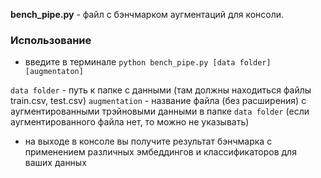 **bench_pipe.py** - файл с бэнчмарком аугментаций для консоли.

### Использование
* введите в терминале `python bench_pipe.py [data folder] [augmentaton]`

`data folder` - путь к папке с данными (там должны находиться файлы train.csv, test.csv)
`augmentation` - название файла (без расширения) с аугментированными трэйновыми данными в папке `data folder` (если аугментированного файла нет, то можно не указывать)

* на выходе в консоле вы получите результат бэнчмарка с применением различных эмбеддингов и классификаторов для ваших данных